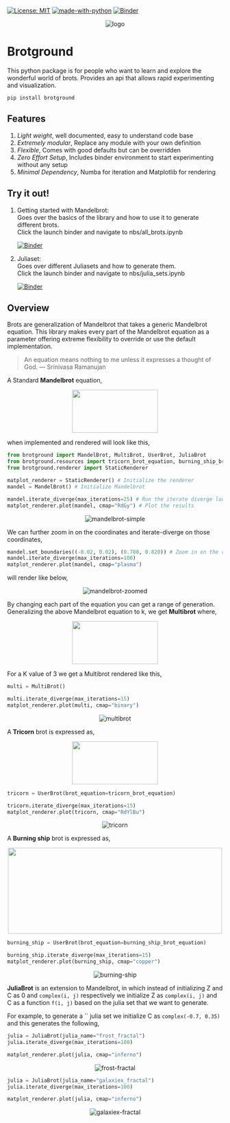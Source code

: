[![License: MIT](https://img.shields.io/badge/License-MIT-blue.svg)](https://opensource.org/licenses/MIT)
[![made-with-python](https://img.shields.io/badge/Made%20with-Python-1f425f.svg)](https://www.python.org/)
[![Binder](https://binder.pangeo.io/badge_logo.svg)](https://mybinder.org/v2/gh/adiamaan92/brotground/HEAD)



<p align="center">
<img src="https://i.ibb.co/L8pHqrv/logo.png" alt="logo" border="0">
</p>

# Brotground

This python package is for people who want to learn and explore the wonderful world of brots. Provides an api that allows rapid experimenting and visualization. 

```
pip install brotground
```

## Features
1. _Light weight_, well documented, easy to understand code base
2. _Extremely modular_, Replace any module with your own definition
3. _Flexible_, Comes with good defaults but can be overridden
4. _Zero Effort Setup_, Includes binder environment to start experimenting without any setup
5. _Minimal Dependency_, Numba for iteration and Matplotlib for rendering

## Try it out!
1. Getting started with Mandelbrot:  
	Goes over the basics of the library and how to use it to generate different brots.  
	Click the launch binder and navigate to nbs/all_brots.ipynb  

	[![Binder](https://binder.pangeo.io/badge_logo.svg)](https://mybinder.org/v2/gh/adiamaan92/brotground/HEAD)


	
2. Juliaset:  
	Goes over different Juliasets and how to generate them.  
	Click the launch binder and navigate to nbs/julia_sets.ipynb  

	[![Binder](https://binder.pangeo.io/badge_logo.svg)](https://mybinder.org/v2/gh/adiamaan92/brotground/HEAD)
##  Overview
Brots are generalization of Mandelbrot that takes a generic Mandelbrot equation. This library makes every part of the Mandelbrot equation as a parameter offering extreme flexibility to override or use the default implementation.

>An equation means nothing to me unless it expresses a thought of God. — Srinivasa Ramanujan

A Standard **Mandelbrot** equation,
<p align="center">
<img src="https://render.githubusercontent.com/render/math?math=Z_{n %2B 1} = Z_n^2 %2B \mathbb{C}" width=200 height=100 color='grey'>
</p>
when implemented and rendered will look like this,

```python
from brotground import MandelBrot, MultiBrot, UserBrot, JuliaBrot
from brotground.resources import tricorn_brot_equation, burning_ship_brot_equation
from brotground.renderer import StaticRenderer

matplot_renderer = StaticRenderer() # Initialize the renderer
mandel = MandelBrot() # Initialize Mandelbrot

mandel.iterate_diverge(max_iterations=25) # Run the iterate diverge loop
matplot_renderer.plot(mandel, cmap="RdGy") # Plot the results
```
<p align="center">
<img src="https://i.ibb.co/17H8MZV/mandelbrot-simple.png" alt="mandelbrot-simple" border="0" />
</p>

We can further zoom in on the coordinates and iterate-diverge on those coordinates,

```python
mandel.set_boundaries((-0.02, 0.02), (0.780, 0.820)) # Zoom in on the coordinates
mandel.iterate_diverge(max_iterations=100)
matplot_renderer.plot(mandel, cmap="plasma")
```

will render like below,
<p align="center">
<img src="https://i.ibb.co/kDsRb81/mandelbrot-zoomed.png" alt="mandelbrot-zoomed" border="0">
</p>


By changing each part of the equation you can get a range of generation.
Generalizing the above Mandelbrot equation to k, we get **Multibrot** where,

<p align="center">
<img src="https://render.githubusercontent.com/render/math?math=Z_{n %2B 1} = Z_n^k %2B \mathbb{C}" width=200 height=100>
</p>

For a K value of 3 we get a Multibrot rendered like this, 

```python
multi = MultiBrot()

multi.iterate_diverge(max_iterations=15)
matplot_renderer.plot(multi, cmap="binary")
```

<p align="center">
<img src="https://i.ibb.co/w6PtBGY/multibrot.png" alt="multibrot" border="0">
</p>

A **Tricorn** brot is expressed as,  

<p align="center">
<img src="https://render.githubusercontent.com/render/math?math=Z_{n %2B 1} = \overline{Z_n^2} %2B \mathbb{C}" width=200 height=100>
</p>

```python
tricorn = UserBrot(brot_equation=tricorn_brot_equation)

tricorn.iterate_diverge(max_iterations=15)
matplot_renderer.plot(tricorn, cmap="RdYlBu")
```

<p align="center">
<img src="https://i.ibb.co/F03qv0H/tricorn.png" alt="tricorn" border="0">
</p>


A **Burning ship** brot is expressed as,  
<p align="center">
<img src="https://render.githubusercontent.com/render/math?math=Z_{n %2B 1} = {|\Re(Z)| %2B 1j %2B |\Im(Z)|}^2 %2B \mathbb{C}" width=500 height=200>
</p>

```python
burning_ship = UserBrot(brot_equation=burning_ship_brot_equation)

burning_ship.iterate_diverge(max_iterations=15)
matplot_renderer.plot(burning_ship, cmap="copper")
```

<p align="center">
<img src="https://i.ibb.co/1sWn7yr/burning-ship.png" alt="burning-ship" border="0">
</p>

**JuliaBrot** is an extension to Mandelbrot, in which instead of initializing Z and C as 0 and `complex(i, j)` respectively we initialize Z as `complex(i, j)` and C as a function `f(i, j)` based on the julia set that we want to generate.

For example, to generate a `` julia set we initialize C as `complex(-0.7, 0.35)` and this generates the following,

```python
julia = JuliaBrot(julia_name="frost_fractal")
julia.iterate_diverge(max_iterations=100)

matplot_renderer.plot(julia, cmap="inferno")
```

<p align="center">
<img src="https://i.ibb.co/yk1b12z/frost-fractal.png" alt="frost-fractal" border="0">
</p>

```python
julia = JuliaBrot(julia_name="galaxiex_fractal")
julia.iterate_diverge(max_iterations=100)

matplot_renderer.plot(julia, cmap="inferno")
```

<p align="center">
<img src="https://i.ibb.co/nzhy6CN/galaxiex-fractal.png" alt="galaxiex-fractal" border="0">
</p>


